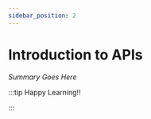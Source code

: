 ```yaml
---
sidebar_position: 2
---
```


# Introduction to APIs

_Summary Goes Here_

:::tip Happy Learning!!

<QuestButton text="Go To Quest" />

:::


